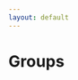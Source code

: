 ```yaml
---
layout: default
---
```


# Groups

<div id="groups-table"></div>

<script src="https://unpkg.com/react@16/umd/react.production.min.js" crossorigin></script>
<script src="https://unpkg.com/react-dom@16/umd/react-dom.production.min.js" crossorigin></script>
<script src="https://cdn.jsdelivr.net/npm/axios/dist/axios.min.js"></script>
<script src="/js/app.js" type="application/javascript"></script>
